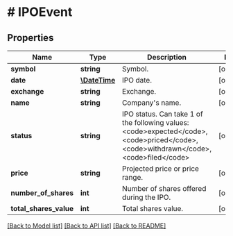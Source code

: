 # # IPOEvent

## Properties

Name | Type | Description | Notes
------------ | ------------- | ------------- | -------------
**symbol** | **string** | Symbol. | [optional]
**date** | [**\DateTime**](\DateTime.md) | IPO date. | [optional]
**exchange** | **string** | Exchange. | [optional]
**name** | **string** | Company&#39;s name. | [optional]
**status** | **string** | IPO status. Can take 1 of the following values: &lt;code&gt;expected&lt;/code&gt;,&lt;code&gt;priced&lt;/code&gt;,&lt;code&gt;withdrawn&lt;/code&gt;,&lt;code&gt;filed&lt;/code&gt; | [optional]
**price** | **string** | Projected price or price range. | [optional]
**number_of_shares** | **int** | Number of shares offered during the IPO. | [optional]
**total_shares_value** | **int** | Total shares value. | [optional]

[[Back to Model list]](../../README.md#models) [[Back to API list]](../../README.md#endpoints) [[Back to README]](../../README.md)

